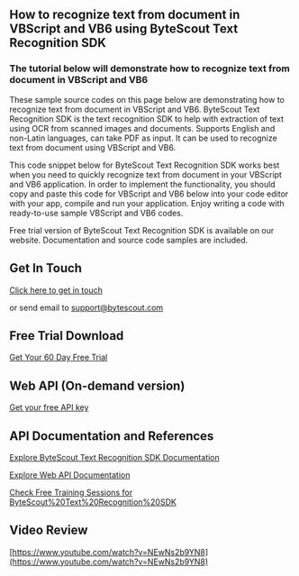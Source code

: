 ## How to recognize text from document in VBScript and VB6 using ByteScout Text Recognition SDK

### The tutorial below will demonstrate how to recognize text from document in VBScript and VB6

These sample source codes on this page below are demonstrating how to recognize text from document in VBScript and VB6. ByteScout Text Recognition SDK is the text recognition SDK to help with extraction of text using OCR from scanned images and documents. Supports English and non-Latin languages, can take PDF as input. It can be used to recognize text from document using VBScript and VB6.

This code snippet below for ByteScout Text Recognition SDK works best when you need to quickly recognize text from document in your VBScript and VB6 application. In order to implement the functionality, you should copy and paste this code for VBScript and VB6 below into your code editor with your app, compile and run your application. Enjoy writing a code with ready-to-use sample VBScript and VB6 codes.

Free trial version of ByteScout Text Recognition SDK is available on our website. Documentation and source code samples are included.

## Get In Touch

[Click here to get in touch](https://bytescout.zendesk.com/hc/en-us/requests/new?subject=ByteScout%20Text%20Recognition%20SDK%20Question)

or send email to [support@bytescout.com](mailto:support@bytescout.com?subject=ByteScout%20Text%20Recognition%20SDK%20Question) 

## Free Trial Download

[Get Your 60 Day Free Trial](https://bytescout.com/download/web-installer?utm_source=github-readme)

## Web API (On-demand version)

[Get your free API key](https://pdf.co/documentation/api?utm_source=github-readme)

## API Documentation and References

[Explore ByteScout Text Recognition SDK Documentation](https://bytescout.com/documentation/index.html?utm_source=github-readme)

[Explore Web API Documentation](https://pdf.co/documentation/api?utm_source=github-readme)

[Check Free Training Sessions for ByteScout%20Text%20Recognition%20SDK](https://academy.bytescout.com/)

## Video Review

[https://www.youtube.com/watch?v=NEwNs2b9YN8](https://www.youtube.com/watch?v=NEwNs2b9YN8)